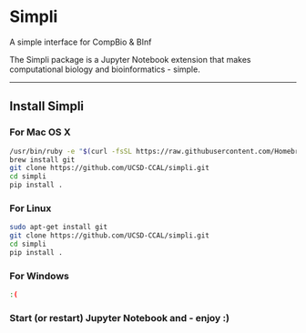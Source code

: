 # Simpli
A simple interface for CompBio & BInf

The Simpli package is a Jupyter Notebook extension that makes computational biology and bioinformatics - simple.

---
## Install Simpli

### For Mac OS X

```bash
/usr/bin/ruby -e "$(curl -fsSL https://raw.githubusercontent.com/Homebrew/install/master/install)"
brew install git
git clone https://github.com/UCSD-CCAL/simpli.git
cd simpli
pip install .
```


### For Linux
```bash
sudo apt-get install git
git clone https://github.com/UCSD-CCAL/simpli.git
cd simpli
pip install .
```

### For Windows

```bash
:(
```

### Start (or restart) Jupyter Notebook and - enjoy __:)__
